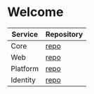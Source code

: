 # Welcome

| Service  | Repository |
| -------- | ---------- |
| Core     | [repo](https://github.com/codify-education/core) |
| Web      | [repo](https://github.com/codify-education/web) |
| Platform | [repo](https://github.com/codify-education/platform) |
| Identity | [repo](https://github.com/codify-education/identity) |
